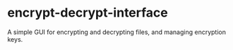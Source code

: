# encrypt-decrypt-interface
A simple GUI for encrypting and decrypting files, and managing encryption keys.
